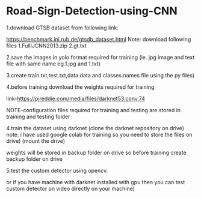 # Road-Sign-Detection-using-CNN

1.download GTSB dataset from following link:

https://benchmark.ini.rub.de/gtsdb_dataset.html
Note:
  download following files
	1.FullIJCNN2013.zip
	2.gt.txt

2.save the images in yolo format required for training
(ie. jpg image and text file with same name eg.1.jpg and 1.txt)

3.create train.txt,test.txt,data.data and classes.names file using the py files)

4.before training download the weights required for training

link-https://pjreddie.com/media/files/darknet53.conv.74

NOTE-configuration files required for training and testing are stored in training and testing folder

4.train the dataset using darknet
(clone the darknet repository on drive)
note:
i have used google colab for training so you need to store the files on drive)
(mount the drive)

weights will be stored in backup folder on drive so before
training create backup folder on drive

5.test the custom detector using opencv.

or if you have machine with darknet installed with gpu
then you can test custom detector on video directly on your machine)




